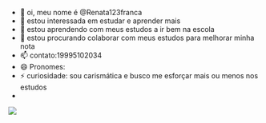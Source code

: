 - 👋 oi, meu nome é @Renata123franca
- 👀 estou interessada em estudar e aprender mais
- 🌱 estou aprendendo com meus estudos a ir bem na escola
- 💞️ estou procurando colaborar com meus estudos para melhorar minha nota
- 📫 contato:19995102034
- 😄 Pronomes:
- ⚡ curiosidade: sou carismática e busco me esforçar mais ou menos nos estudos
- 
![](https://cdn.dicionariopopular.com/imagens/boo-dormindo.gif)
